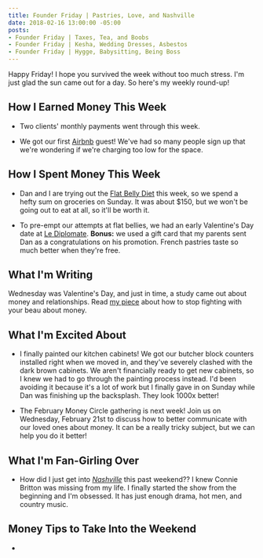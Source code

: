```yaml
---
title: Founder Friday | Pastries, Love, and Nashville
date: 2018-02-16 13:00:00 -05:00
posts:
- Founder Friday | Taxes, Tea, and Boobs
- Founder Friday | Kesha, Wedding Dresses, Asbestos
- Founder Friday | Hygge, Babysitting, Being Boss
---
```


Happy Friday! I hope you survived the week without too much stress. I'm just glad the sun came out for a day. So here's my weekly round-up!

## How I Earned Money This Week

* Two clients' monthly payments went through this week.

* We got our first [Airbnb](https://www.airbnb.com/rooms/21754745) guest! We've had so many people sign up that we're wondering if we're charging too low for the space.

## How I Spent Money This Week

* Dan and I are trying out the [Flat Belly Diet](https://www.amazon.com/Flat-Belly-Diet-Liz-Vaccariello/dp/1250013356) this week, so we spend a hefty sum on groceries on Sunday. It was about $150, but we won't be going out to eat at all, so it'll be worth it.

* To pre-empt our attempts at flat bellies, we had an early Valentine's Day date at [Le Diplomate](http://lediplomatedc.com/). **Bonus:** we used a gift card that my parents sent Dan as a congratulations on his promotion. French pastries taste so much better when they're free.

## What I'm Writing

Wednesday was Valentine's Day, and just in time, a study came out about money and relationships. Read [my piece](https://www.maggiegermano.com/blog/stop-fighting-about-money-with-your-valentine/) about how to stop fighting with your beau about money.

## What I'm Excited About

* I finally painted our kitchen cabinets! We got our butcher block counters installed right when we moved in, and they've severely clashed with the dark brown cabinets. We aren't financially ready to get new cabinets, so I knew we had to go through the painting process instead. I'd been avoiding it because it's a lot of work but I finally gave in on Sunday while Dan was finishing up the backsplash. They look 1000x better!

* The February Money Circle gathering is next week! Join us on Wednesday, February 21st to discuss how to better communicate with our loved ones about money. It can be a really tricky subject, but we can help you do it better!

## What I'm Fan-Girling Over

* How did I just get into *[Nashville](http://abc.go.com/shows/nashville)* this past weekend?? I knew Connie Britton was missing from my life. I finally started the show from the beginning and I'm obsessed. It has just enough drama, hot men, and country music.

## Money Tips to Take Into the Weekend

* 